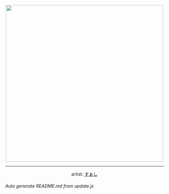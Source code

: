 
<p align="center">
  <img width="500" src="https://nekos.best/api/v2/neko/0630.png">
  <hr/>
  <center>
    artist: <a href="https://www.pixiv.net/en/artworks/94901537">すぁし</a>
  </center>
</p>


###### Auto generate README.md from update.js


